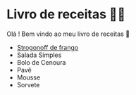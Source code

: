 # Livro de receitas :man_cook:

Olá ! Bem vindo ao meu livro de receitas :wave:

-   [Strogonoff de frango](https://github.com/Perkles/livro-receitas/blob/master/receitas/strogonoff.md)
-   Salada Simples
-   Bolo de Cenoura
-   Pavê
-   Mousse
-   Sorvete
